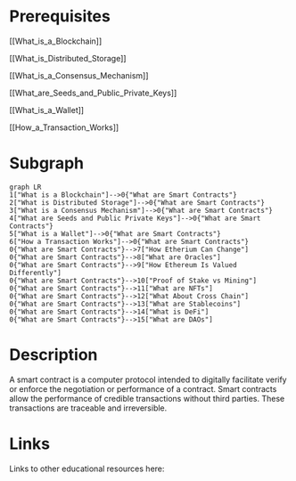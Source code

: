 # Prerequisites
[[What_is_a_Blockchain]]


[[What_is_Distributed_Storage]]


[[What_is_a_Consensus_Mechanism]]


[[What_are_Seeds_and_Public_Private_Keys]]


[[What_is_a_Wallet]]


[[How_a_Transaction_Works]]

# Subgraph

```mermaid
graph LR
1["What is a Blockchain"]-->0{"What are Smart Contracts"}
2["What is Distributed Storage"]-->0{"What are Smart Contracts"}
3["What is a Consensus Mechanism"]-->0{"What are Smart Contracts"}
4["What are Seeds and Public Private Keys"]-->0{"What are Smart Contracts"}
5["What is a Wallet"]-->0{"What are Smart Contracts"}
6["How a Transaction Works"]-->0{"What are Smart Contracts"}
0{"What are Smart Contracts"}-->7["How Etherium Can Change"]
0{"What are Smart Contracts"}-->8["What are Oracles"]
0{"What are Smart Contracts"}-->9["How Ethereum Is Valued Differently"]
0{"What are Smart Contracts"}-->10["Proof of Stake vs Mining"]
0{"What are Smart Contracts"}-->11["What are NFTs"]
0{"What are Smart Contracts"}-->12["What About Cross Chain"]
0{"What are Smart Contracts"}-->13["What are Stablecoins"]
0{"What are Smart Contracts"}-->14["What is DeFi"]
0{"What are Smart Contracts"}-->15["What are DAOs"]
```



# Description
A smart contract is a computer protocol intended to digitally facilitate verify or enforce the negotiation or performance of a contract. Smart contracts allow the performance of credible transactions without third parties. These transactions are traceable and irreversible.

# Links
Links to other educational resources here: